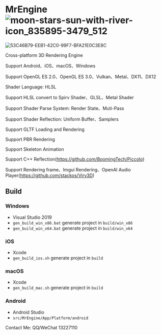 
# MrEngine![moon-stars-sun-with-river-icon_835895-3479_512](https://github.com/user-attachments/assets/1e0af34d-5f7a-4892-a109-f607a5d4ac1a)
![53C46B79-EEB1-42C0-99F7-BFA21E0C3E8C](https://github.com/user-attachments/assets/afb88d8d-43ac-484a-8159-9313037af639)

Cross-platform 3D Rendering Engine

Support Android、iOS、macOS、Windows

Support OpenGL ES 2.0、OpenGL ES 3.0、Vulkan、Metal、DX11、DX12

Shader Language: HLSL

Support HLSL convert to Spirv Shader、GLSL、Metal Shader

Support Shader Parse System: Render State、Muti-Pass

Support Shader Reflection: Uniform Buffer、Samplers

Support GLTF Loading and Rendering

Support PBR Rendering

Support Skeleton Animation

Support C++ Reflection(https://github.com/BoomingTech/Piccolo)

Support Rendering frame、Imgui Rendering、OpenAl Audio Player(https://github.com/stackos/Viry3D)

## Build
### Windows
* Visual Studio 2019
* `gen_build_win_x86.bat` generate project in `build/win_x86`
* `gen_build_win_x64.bat` generate project in `build/win_x64`

### iOS
* Xcode
* `gen_build_ios.sh` generate project in `build`

### macOS
* Xcode
* `gen_build_mac.sh` generate project in `build`

### Android
* Android Studio
* `src/MrEngine/App/Platform/android`

Contact Me: QQ/WeChat 13227110
